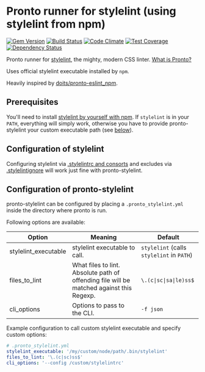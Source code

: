 # Pronto runner for stylelint (using stylelint from npm)

[![Gem Version](https://badge.fury.io/rb/pronto-stylelint.svg)](http://badge.fury.io/rb/pronto-stylelint)
[![Build Status](https://travis-ci.org/kevinjalbert/pronto-stylelint.svg?branch=master)](https://travis-ci.org/kevinjalbert/pronto-stylelint)
[![Code Climate](https://codeclimate.com/github/kevinjalbert/pronto-stylelint/badges/gpa.svg)](https://codeclimate.com/github/kevinjalbert/pronto-stylelint)
[![Test Coverage](https://codeclimate.com/github/kevinjalbert/pronto-stylelint/badges/coverage.svg)](https://codeclimate.com/github/kevinjalbert/pronto-stylelint/coverage)
[![Dependency Status](https://gemnasium.com/badges/github.com/kevinjalbert/pronto-stylelint.svg)](https://gemnasium.com/github.com/kevinjalbert/pronto-stylelint)

Pronto runner for [stylelint](http://stylelint.io), the mighty, modern CSS linter. [What is Pronto?](https://github.com/prontolabs/pronto)

Uses official stylelint executable installed by `npm`.

Heavily inspired by [doits/pronto-eslint_npm](https://github.com/doits/pronto-eslint_npm).

## Prerequisites

You'll need to install [stylelint by yourself with npm](http://stylelint.io/user-guide/cli/). If `stylelint` is in your `PATH`, everything will simply work, otherwise you have to provide pronto-stylelint your custom executable path (see [below](#configuration-of-stylelint)).

## Configuration of stylelint

Configuring stylelint via [.stylelintrc and consorts](http://stylelint.io/user-guide/configuration/#loading-the-configuration-object) and excludes via [.stylelintignore](http://stylelint.io/user-guide/configuration/#stylelintignore) will work just fine with pronto-stylelint.

## Configuration of pronto-stylelint

pronto-stylelint can be configured by placing a `.pronto_stylelint.yml` inside the directory where pronto is run.

Following options are available:

| Option               | Meaning                                                                                  | Default                                   |
| -------------------- | ---------------------------------------------------------------------------------------- | ----------------------------------------- |
| stylelint_executable | stylelint executable to call.                                                            | `stylelint` (calls `stylelint` in `PATH`) |
| files_to_lint        | What files to lint. Absolute path of offending file will be matched against this Regexp. | `\.(c\|sc\|sa\|le)ss$`                    |
| cli_options          | Options to pass to the CLI.                                                              | `-f json`                                 |

Example configuration to call custom stylelint executable and specify custom options:

```yaml
# .pronto_stylelint.yml
stylelint_executable: '/my/custom/node/path/.bin/stylelint'
files_to_lint: '\.(c|sc)ss$'
cli_options: '--config /custom/stylelintrc'
```
